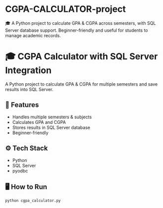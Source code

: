 # CGPA-CALCULATOR-project
🎓 A Python project to calculate GPA &amp; CGPA across semesters, with SQL Server database support. Beginner-friendly and useful for students to manage academic records.
# 🎓 CGPA Calculator with SQL Server Integration

A Python project to calculate GPA & CGPA for multiple semesters and save results into SQL Server.

## 🚀 Features
- Handles multiple semesters & subjects
- Calculates GPA and CGPA
- Stores results in SQL Server database
- Beginner-friendly

## ⚙️ Tech Stack
- Python
- SQL Server
- pyodbc

## 🖥️ How to Run
```bash
python cgpa_calculator.py
